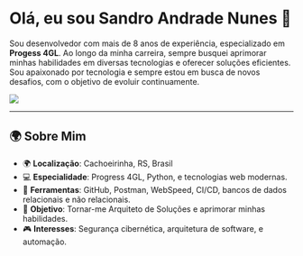 # Olá, eu sou Sandro Andrade Nunes 👋

Sou desenvolvedor com mais de 8 anos de experiência, especializado em **Progess 4GL**. Ao longo da minha carreira, sempre busquei aprimorar minhas habilidades em diversas tecnologias e oferecer soluções eficientes. Sou apaixonado por tecnologia e sempre estou em busca de novos desafios, com o objetivo de evoluir continuamente.

[![](https://img.shields.io/badge/-Sandro%20Andrade%20Nunes-blue?style=for-the-badge&logo=Linkedin&logoColor=white&link=https://www.linkedin.com/in/sandro-andrade-nunes/)](https://www.linkedin.com/in/sandro-andrade-nunes/)

---

## 🌍 Sobre Mim
- 🌍 **Localização**: Cachoeirinha, RS, Brasil
- 💻 **Especialidade**: Progress 4GL, Python, e tecnologias web modernas.
- 🔧 **Ferramentas**: GitHub, Postman,  WebSpeed, CI/CD, bancos de dados relacionais e não relacionais.
- 🚀 **Objetivo**: Tornar-me Arquiteto de Soluções e aprimorar minhas habilidades.
- 🎮 **Interesses**: Segurança cibernética, arquitetura de software, e automação.
